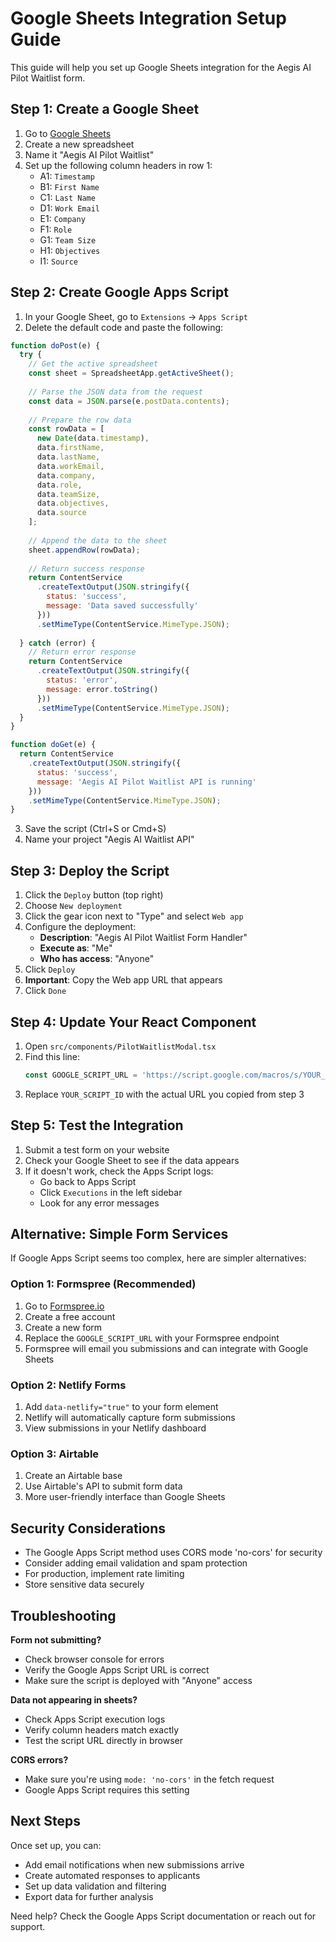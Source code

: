 # Google Sheets Integration Setup Guide

This guide will help you set up Google Sheets integration for the Aegis AI Pilot Waitlist form.

## Step 1: Create a Google Sheet

1. Go to [Google Sheets](https://sheets.google.com)
2. Create a new spreadsheet
3. Name it "Aegis AI Pilot Waitlist"
4. Set up the following column headers in row 1:
   - A1: `Timestamp`
   - B1: `First Name`
   - C1: `Last Name`
   - D1: `Work Email`
   - E1: `Company`
   - F1: `Role`
   - G1: `Team Size`
   - H1: `Objectives`
   - I1: `Source`

## Step 2: Create Google Apps Script

1. In your Google Sheet, go to `Extensions` → `Apps Script`
2. Delete the default code and paste the following:

```javascript
function doPost(e) {
  try {
    // Get the active spreadsheet
    const sheet = SpreadsheetApp.getActiveSheet();
    
    // Parse the JSON data from the request
    const data = JSON.parse(e.postData.contents);
    
    // Prepare the row data
    const rowData = [
      new Date(data.timestamp),
      data.firstName,
      data.lastName,
      data.workEmail,
      data.company,
      data.role,
      data.teamSize,
      data.objectives,
      data.source
    ];
    
    // Append the data to the sheet
    sheet.appendRow(rowData);
    
    // Return success response
    return ContentService
      .createTextOutput(JSON.stringify({
        status: 'success',
        message: 'Data saved successfully'
      }))
      .setMimeType(ContentService.MimeType.JSON);
      
  } catch (error) {
    // Return error response
    return ContentService
      .createTextOutput(JSON.stringify({
        status: 'error',
        message: error.toString()
      }))
      .setMimeType(ContentService.MimeType.JSON);
  }
}

function doGet(e) {
  return ContentService
    .createTextOutput(JSON.stringify({
      status: 'success',
      message: 'Aegis AI Pilot Waitlist API is running'
    }))
    .setMimeType(ContentService.MimeType.JSON);
}
```

3. Save the script (Ctrl+S or Cmd+S)
4. Name your project "Aegis AI Waitlist API"

## Step 3: Deploy the Script

1. Click the `Deploy` button (top right)
2. Choose `New deployment`
3. Click the gear icon next to "Type" and select `Web app`
4. Configure the deployment:
   - **Description**: "Aegis AI Pilot Waitlist Form Handler"
   - **Execute as**: "Me"
   - **Who has access**: "Anyone"
5. Click `Deploy`
6. **Important**: Copy the Web app URL that appears
7. Click `Done`

## Step 4: Update Your React Component

1. Open `src/components/PilotWaitlistModal.tsx`
2. Find this line:
   ```javascript
   const GOOGLE_SCRIPT_URL = 'https://script.google.com/macros/s/YOUR_SCRIPT_ID/exec';
   ```
3. Replace `YOUR_SCRIPT_ID` with the actual URL you copied from step 3

## Step 5: Test the Integration

1. Submit a test form on your website
2. Check your Google Sheet to see if the data appears
3. If it doesn't work, check the Apps Script logs:
   - Go back to Apps Script
   - Click `Executions` in the left sidebar
   - Look for any error messages

## Alternative: Simple Form Services

If Google Apps Script seems too complex, here are simpler alternatives:

### Option 1: Formspree (Recommended)
1. Go to [Formspree.io](https://formspree.io)
2. Create a free account
3. Create a new form
4. Replace the `GOOGLE_SCRIPT_URL` with your Formspree endpoint
5. Formspree will email you submissions and can integrate with Google Sheets

### Option 2: Netlify Forms
1. Add `data-netlify="true"` to your form element
2. Netlify will automatically capture form submissions
3. View submissions in your Netlify dashboard

### Option 3: Airtable
1. Create an Airtable base
2. Use Airtable's API to submit form data
3. More user-friendly interface than Google Sheets

## Security Considerations

- The Google Apps Script method uses CORS mode 'no-cors' for security
- Consider adding email validation and spam protection
- For production, implement rate limiting
- Store sensitive data securely

## Troubleshooting

**Form not submitting?**
- Check browser console for errors
- Verify the Google Apps Script URL is correct
- Make sure the script is deployed with "Anyone" access

**Data not appearing in sheets?**
- Check Apps Script execution logs
- Verify column headers match exactly
- Test the script URL directly in browser

**CORS errors?**
- Make sure you're using `mode: 'no-cors'` in the fetch request
- Google Apps Script requires this setting

## Next Steps

Once set up, you can:
- Add email notifications when new submissions arrive
- Create automated responses to applicants
- Set up data validation and filtering
- Export data for further analysis

Need help? Check the Google Apps Script documentation or reach out for support.